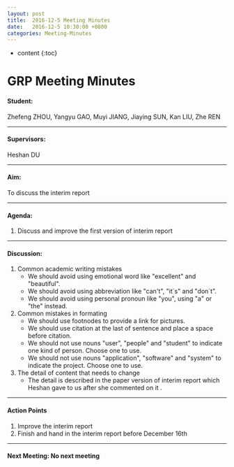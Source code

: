 ```yaml
---
layout: post
title:  2016-12-5 Meeting Minutes
date:   2016-12-5 10:30:00 +0800
categories: Meeting-Minutes
---
```


* content
{:toc}


# GRP Meeting Minutes


#### Student: 

Zhefeng ZHOU, Yangyu GAO, Muyi JIANG, Jiaying SUN, Kan LIU, Zhe REN

---

#### Supervisors: 

Heshan DU

---

#### Aim: 

To discuss the interim report

---

#### Agenda: 

1. Discuss and improve the first version of interim report

---

#### Discussion:

1. Common academic writing mistakes
	* We should avoid using emotional word like "excellent" and "beautiful".
	* We should avoid using abbreviation like "can't", "it`s" and "don´t".
	* We should avoid using personal pronoun like "you", using "a" or "the" instead.
2. Common mistakes in formating
	* We should use footnodes to provide a link for pictures.
	* We should use citation at the last of sentence and place a space before citation.
	* We should not use nouns "user", "people" and "student" to indicate one kind of person. Choose one to use.
	* We should not use nouns "application", "software" and "system" to indicate the project. Choose one to use.
3. The detail of content that needs to change  
	* The detail is described in the paper version of interim report which Heshan gave to us after she commented on it .

---

#### Action Points

1. Improve the interim report
2. Finish and hand in the interim report before December 16th
	
---
	 
#### Next Meeting: No next meeting

